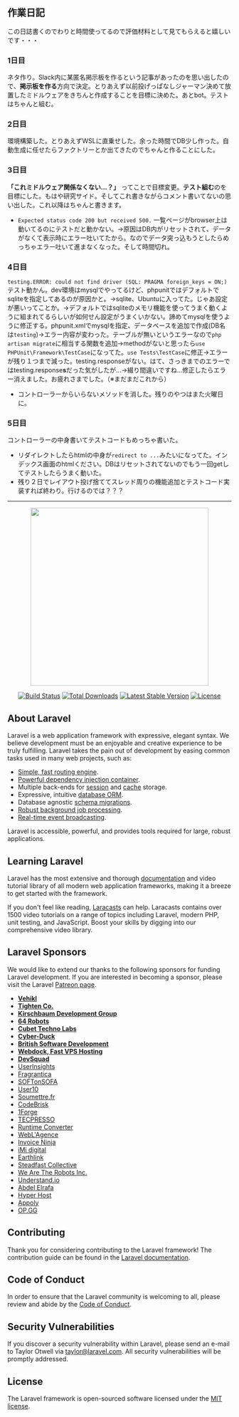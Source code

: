 
## 作業日記
この日誌書くのでわりと時間使ってるので評価材料として見てもらえると嬉しいです・・・
### 1日目
ネタ作り。Slack内に某匿名掲示板を作るという記事があったのを思い出したので、**掲示板を作る**方向で決定。とりあえず以前投げっぱなしジャーマン決めて放置したミドルウェアをきちんと作成することを目標に決めた。あとbot。テストはちゃんと組む。
### 2日目
環境構築した。とりあえずWSLに直乗せした。余った時間でDB少し作った。自動生成に任せたらファクトリーとか出てきたのでちゃんと作ることにした。
### 3日目
**「これミドルウェア関係なくない…？」** ってことで目標変更。**テスト組む**のを目標にした。もはや研究サイド。そしてこれ書きながらコメント書いてないの思い出した。これ以降はちゃんと書きます。
*  `Expected status code 200 but received 500.` 一覧ページがbrowser上は動いてるのにテストだと動かない。→原因はDB内がリセットされて、データがなくて表示時にエラー吐いてたから。なのでデータ突っ込もうとしたらめっちゃエラー吐いて進まなくなった。そして時間切れ。
### 4日目
`testing.ERROR: could not find driver (SQL: PRAGMA foreign_keys = ON;) ` テスト動かん。dev環境はmysqlでやってるけど、phpunitではデフォルトでsqliteを指定してあるのが原因かと。→sqlite、Ubuntuに入ってた。じゃあ設定が悪いってことか。→デフォルトではsqliteのメモリ機能を使ってうまく動くように組まれてるらしいが如何せん設定がうまくいかない。諦めてmysqlを使うように修正する。phpunit.xmlでmysqlを指定、データベースを追加で作成(DB名は`testing`)→エラー内容が変わった。テーブルが無いというエラーなので`php artisan migrate`に相当する関数を追加→methodがないと思ったら`use PHPUnit\Framework\TestCase`になってた。`use Tests\TestCase`に修正→エラーが残り１つまで減った。testing.responseがない。はて、さっきまでのエラーではtesting.response**s**だった気がしたが…→綴り間違いですね…修正したらエラー消えました。お疲れさまでした。（※まだまだこれから）
* コントローラーからいらないメソッドを消した。残りのやつはまた火曜日に。
### 5日目
コントローラーの中身書いてテストコードもめっちゃ書いた。
* リダイレクトしたらhtmlの中身が`redirect to ...`みたいになってた。インデックス画面のhtmlください。DBはリセットされてないのでもう一回getしてテストしたらうまく動いた。
* 残り２日でレイアウト投げ捨ててスレッド周りの機能追加とテストコード実装すれば終わり。行けるのでは？？？

---

<p align="center"><img src="https://res.cloudinary.com/dtfbvvkyp/image/upload/v1566331377/laravel-logolockup-cmyk-red.svg" width="400"></p>

<p align="center">
<a href="https://travis-ci.org/laravel/framework"><img src="https://travis-ci.org/laravel/framework.svg" alt="Build Status"></a>
<a href="https://packagist.org/packages/laravel/framework"><img src="https://poser.pugx.org/laravel/framework/d/total.svg" alt="Total Downloads"></a>
<a href="https://packagist.org/packages/laravel/framework"><img src="https://poser.pugx.org/laravel/framework/v/stable.svg" alt="Latest Stable Version"></a>
<a href="https://packagist.org/packages/laravel/framework"><img src="https://poser.pugx.org/laravel/framework/license.svg" alt="License"></a>
</p>

## About Laravel

Laravel is a web application framework with expressive, elegant syntax. We believe development must be an enjoyable and creative experience to be truly fulfilling. Laravel takes the pain out of development by easing common tasks used in many web projects, such as:

- [Simple, fast routing engine](https://laravel.com/docs/routing).
- [Powerful dependency injection container](https://laravel.com/docs/container).
- Multiple back-ends for [session](https://laravel.com/docs/session) and [cache](https://laravel.com/docs/cache) storage.
- Expressive, intuitive [database ORM](https://laravel.com/docs/eloquent).
- Database agnostic [schema migrations](https://laravel.com/docs/migrations).
- [Robust background job processing](https://laravel.com/docs/queues).
- [Real-time event broadcasting](https://laravel.com/docs/broadcasting).

Laravel is accessible, powerful, and provides tools required for large, robust applications.

## Learning Laravel

Laravel has the most extensive and thorough [documentation](https://laravel.com/docs) and video tutorial library of all modern web application frameworks, making it a breeze to get started with the framework.

If you don't feel like reading, [Laracasts](https://laracasts.com) can help. Laracasts contains over 1500 video tutorials on a range of topics including Laravel, modern PHP, unit testing, and JavaScript. Boost your skills by digging into our comprehensive video library.

## Laravel Sponsors

We would like to extend our thanks to the following sponsors for funding Laravel development. If you are interested in becoming a sponsor, please visit the Laravel [Patreon page](https://patreon.com/taylorotwell).

- **[Vehikl](https://vehikl.com/)**
- **[Tighten Co.](https://tighten.co)**
- **[Kirschbaum Development Group](https://kirschbaumdevelopment.com)**
- **[64 Robots](https://64robots.com)**
- **[Cubet Techno Labs](https://cubettech.com)**
- **[Cyber-Duck](https://cyber-duck.co.uk)**
- **[British Software Development](https://www.britishsoftware.co)**
- **[Webdock, Fast VPS Hosting](https://www.webdock.io/en)**
- **[DevSquad](https://devsquad.com)**
- [UserInsights](https://userinsights.com)
- [Fragrantica](https://www.fragrantica.com)
- [SOFTonSOFA](https://softonsofa.com/)
- [User10](https://user10.com)
- [Soumettre.fr](https://soumettre.fr/)
- [CodeBrisk](https://codebrisk.com)
- [1Forge](https://1forge.com)
- [TECPRESSO](https://tecpresso.co.jp/)
- [Runtime Converter](http://runtimeconverter.com/)
- [WebL'Agence](https://weblagence.com/)
- [Invoice Ninja](https://www.invoiceninja.com)
- [iMi digital](https://www.imi-digital.de/)
- [Earthlink](https://www.earthlink.ro/)
- [Steadfast Collective](https://steadfastcollective.com/)
- [We Are The Robots Inc.](https://watr.mx/)
- [Understand.io](https://www.understand.io/)
- [Abdel Elrafa](https://abdelelrafa.com)
- [Hyper Host](https://hyper.host)
- [Appoly](https://www.appoly.co.uk)
- [OP.GG](https://op.gg)

## Contributing

Thank you for considering contributing to the Laravel framework! The contribution guide can be found in the [Laravel documentation](https://laravel.com/docs/contributions).

## Code of Conduct

In order to ensure that the Laravel community is welcoming to all, please review and abide by the [Code of Conduct](https://laravel.com/docs/contributions#code-of-conduct).

## Security Vulnerabilities

If you discover a security vulnerability within Laravel, please send an e-mail to Taylor Otwell via [taylor@laravel.com](mailto:taylor@laravel.com). All security vulnerabilities will be promptly addressed.

## License

The Laravel framework is open-sourced software licensed under the [MIT license](https://opensource.org/licenses/MIT).
